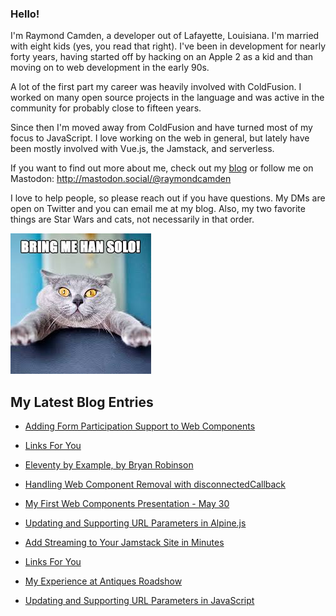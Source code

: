 ### Hello!

I'm Raymond Camden, a developer out of Lafayette, Louisiana. I'm married with eight kids (yes, you read that right). I've been in development for nearly forty years, having started off by hacking on an Apple 2 as a kid and than moving on to web development in the early 90s.

A lot of the first part my career was heavily involved with ColdFusion. I worked on many open source projects in the language and was active in the community for probably close to fifteen years. 

Since then I'm moved away from ColdFusion and have turned most of my focus to JavaScript. I love working on the web in general, but lately have been mostly involved with Vue.js, the Jamstack, and serverless. 

If you want to find out more about me, check out my [blog](https://www.raymondcamden.com) or follow me on Mastodon: <http://mastodon.social/@raymondcamden>

I love to help people, so please reach out if you have questions. My DMs are open on Twitter and you can email me at my blog. Also, my two favorite things are Star Wars and cats, not necessarily in that order.

![Star Wars cat](https://raw.githubusercontent.com/cfjedimaster/cfjedimaster/master/cat.jpg)

<!-- RSS -->
## My Latest Blog Entries

* [Adding Form Participation Support to Web Components](https://www.raymondcamden.com/2023/05/24/adding-form-participation-support-to-web-components)

* [Links For You](https://www.raymondcamden.com/2023/05/21/links-for-you)

* [Eleventy by Example, by Bryan Robinson](https://www.raymondcamden.com/2023/05/18/eleventy-by-example-by-bryan-robinson)

* [Handling Web Component Removal with disconnectedCallback](https://www.raymondcamden.com/2023/05/17/handling-web-component-removal-with-disconnectedcallback)

* [My First Web Components Presentation - May 30](https://www.raymondcamden.com/2023/05/15/my-first-web-components-presentation-may-30)

* [Updating and Supporting URL Parameters in Alpine.js](https://www.raymondcamden.com/2023/05/12/updating-and-supporting-url-parameters-in-alpinejs)

* [Add Streaming to Your Jamstack Site in Minutes](https://www.raymondcamden.com/2023/05/08/add-streaming-to-your-jamstack-site-in-minutes)

* [Links For You](https://www.raymondcamden.com/2023/05/06/links-for-you)

* [My Experience at Antiques Roadshow](https://www.raymondcamden.com/2023/05/04/my-experience-at-antiques-roadshow)

* [Updating and Supporting URL Parameters in JavaScript](https://www.raymondcamden.com/2023/04/27/updating-and-supporting-url-parameters-in-javascript)

<!-- ENDRSS -->

